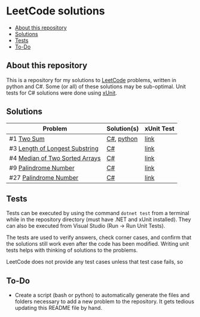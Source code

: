 # LeetCode solutions

- [About this repository](#about-this-repository)
- [Solutions](#solutions)
- [Tests](#tests)
- [To-Do](#to-do)

## About this repository

This is a repository for my solutions to [LeetCode](https://leetcode.com/) problems, written in python and C#.
Some (or all) of these solutions may be sub-optimal.
Unit tests for C# solutions were done using [xUnit](https://xunit.net/).

## Solutions

| Problem | Solution(s) | xUnit Test |
|---------|-------------|------------|
| #1 [Two Sum](https://leetcode.com/problems/two-sum/) | [C#](https://github.com/TheFernandoM/LeetCode/blob/main/Solutions/C%23/Problem1_TwoSum/Problem1TwoSum.cs), [python](https://github.com/TheFernandoM/LeetCode/blob/main/Solutions/python/Problem1_TwoSum/two_sum.py)|[link](https://github.com/TheFernandoM/LeetCode/blob/main/Tests/Problem1TwoSumTest.cs)|
| #3 [Length of Longest Substring](https://leetcode.com/problems/longest-substring-without-repeating-characters/) | [C#](https://github.com/TheFernandoM/LeetCode/blob/main/Solutions/C%23/Problem3_LongestSubstring/Problem3LengthOfLongestSubstring.cs)|[link](https://github.com/TheFernandoM/LeetCode/blob/main/Tests/Problem3LengthOfLongestSubstringTest.cs)|
| #4 [Median of Two Sorted Arrays](https://leetcode.com/problems/median-of-two-sorted-arrays/) | [C#](https://github.com/TheFernandoM/LeetCode/blob/main/Solutions/C%23/Problem4_MedianOfTwoSortedArrays/Problem4MedianOfTwoSortedArrays.cs)|[link](https://github.com/TheFernandoM/LeetCode/blob/main/Tests/Problem4MedianOfTwoSortedArrays.cs)|
| #9 [Palindrome Number](https://leetcode.com/problems/palindrome-number/) | [C#](https://github.com/TheFernandoM/LeetCode/blob/main/Solutions/C%23/Problem9_PalindromeNumber/Problem9PalindromeNumber.cs) | [link](https://github.com/TheFernandoM/LeetCode/blob/main/Tests/Problem9PalindromeNumberTest.cs)|
| #27 [Palindrome Number](https://leetcode.com/problems/remove-element/) | [C#](https://github.com/TheFernandoM/LeetCode/blob/main/Solutions/C%23/Problem27_RemoveElement/Problem27_RemoveElement.cs) | [link](https://github.com/TheFernandoM/LeetCode/blob/main/Tests/Problem27_RemoveElementTest.cs)|

## Tests
Tests can be executed by using the command `dotnet test` from a terminal while in the repository directory (must have .NET and xUnit installed).
They can also be executed from Visual Studio (Run -> Run Unit Tests).

The tests are used to verify answers, check corner cases, and confirm that the solutions still work even after the code has been modified. Writing unit tests helps with thinking of solutions to the problems.

LeetCode does not provide any test cases unless that test case fails, so 

## To-Do
* Create a script (bash or python) to automatically generate the files and folders necessary to add a new problem to the repository. It gets tedious updating this README file by hand.
